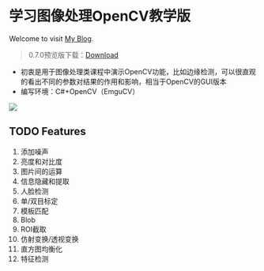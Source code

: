 # 学习图像处理OpenCV教学版

Welcome to visit [My Blog](http://codec.wang).

> 0.7.0预览版下载：[Download](https://github.com/ex2tron/LearnOpenCVEdu/releases/tag/0.7.0)

- 初衷是用于图像处理类课程中演示OpenCV功能，比如边缘检测，可以很直观的看出不同的参数对结果的作用和影响，相当于OpenCV的GUI版本
- 编写环境：C#+OpenCV（EmguCV）

![](http://blog.codec.wang/cv2_learn_opencv_edu_soft_screenshot.jpg)

## TODO Features

1. 添加噪声
2. 亮度和对比度
3. 图片间的运算
4. 信息隐藏和提取
5. 人脸检测
6. 单/双目标定
7. 模板匹配
8. Blob
10. ROI截取
11. 仿射变换/透视变换
12. 直方图均衡化
13. 特征检测
